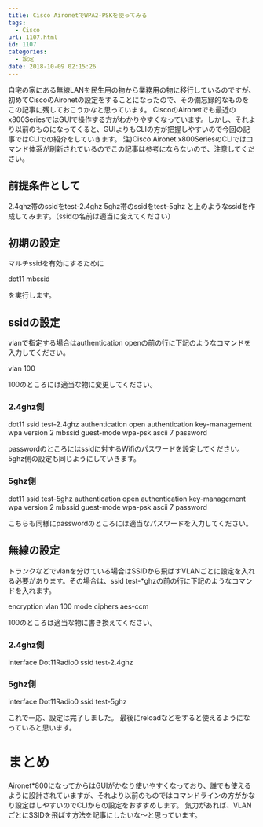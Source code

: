 ```yaml
---
title: Cisco AironetでWPA2-PSKを使ってみる
tags:
  - Cisco
url: 1107.html
id: 1107
categories:
  - 設定
date: 2018-10-09 02:15:26
---
```


自宅の家にある無線LANを民生用の物から業務用の物に移行しているのですが、初めてCiscoのAironetの設定をすることになったので、その備忘録的なものをこの記事に残しておこうかなと思っています。 CiscoのAironetでも最近のx800SeriesではGUIで操作する方がわかりやすくなっています。しかし、それより以前のものになってくると、GUIよりもCLIの方が把握しやすいので今回の記事ではCLIでの紹介をしていきます。 注)Cisco Aironet x800SeriesのCLIではコマンド体系が刷新されているのでこの記事は参考にならないので、注意してください。

前提条件として
-------

2.4ghz帯のssidをtest-2.4ghz 5ghz帯のssidをtest-5ghz と上のようなssidを作成してみます。（ssidの名前は適当に変えてください）

初期の設定
-----

マルチssidを有効にするために

dot11 mbssid

を実行します。

ssidの設定
-------

vlanで指定する場合はauthentication openの前の行に下記のようなコマンドを入力してください。  

vlan 100

100のところには適当な物に変更してください。

### 2.4ghz側

dot11 ssid test-2.4ghz
authentication open
authentication key-management wpa version 2
mbssid guest-mode
wpa-psk ascii 7 password

passwordのところにはssidに対するWifiのパスワードを設定してください。 5ghz側の設定も同じようにしていきます。

### 5ghz側

dot11 ssid test-5ghz
authentication open
authentication key-management wpa version 2
mbssid guest-mode
wpa-psk ascii 7 password

こちらも同様にpasswordのところには適当なパスワードを入力してください。

無線の設定
-----

トランクなどでvlanを分けている場合はSSIDから飛ばすVLANごとに設定を入れる必要があります。その場合は、ssid test-*ghzの前の行に下記のようなコマンドを入れます。

encryption vlan 100 mode ciphers aes-ccm

100のところは適当な物に書き換えてください。

### 2.4ghz側

interface Dot11Radio0
ssid test-2.4ghz

### 5ghz側

interface Dot11Radio0
ssid test-5ghz

これで一応、設定は完了しました。 最後にreloadなどをすると使えるようになっていると思います。

まとめ
===

Aironet*800になってからはGUIがかなり使いやすくなっており、誰でも使えるように設計されていますが、それより以前のものではコマンドラインの方がかなり設定はしやすいのでCLIからの設定をおすすめします。 気力があれば、VLANごとにSSIDを飛ばす方法を記事にしたいな～と思っています。